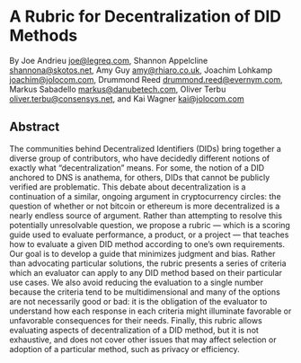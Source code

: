 # A Rubric for Decentralization of DID Methods
By Joe Andrieu joe@legreq.com, Shannon Appelcline shannona@skotos.net, Amy Guy amy@rhiaro.co.uk, Joachim Lohkamp joachim@jolocom.com, Drummond Reed drummond.reed@evernym.com, Markus Sabadello markus@danubetech.com, Oliver Terbu oliver.terbu@consensys.net, and Kai Wagner kai@jolocom.com


## Abstract
The communities behind Decentralized Identifiers (DIDs) bring together a diverse group of contributors, who have decidedly different notions of exactly what “decentralization” means. For some, the notion of a DID anchored to DNS is anathema, for others, DIDs that cannot be publicly verified are problematic. This debate about decentralization is a continuation of a similar, ongoing argument in cryptocurrency circles: the question of whether or not bitcoin or ethereum is more decentralized is a nearly endless source of argument. Rather than attempting to resolve this potentially unresolvable question, we propose a rubric — which is a scoring guide used to evaluate performance, a product, or a project — that teaches how to evaluate a given DID method according to one’s own requirements. Our goal is to develop a guide that minimizes judgment and bias. Rather than advocating particular solutions, the rubric presents a series of criteria which an evaluator can apply to any DID method based on their particular use cases. We also avoid reducing the evaluation to a single number because the criteria tend to be multidimensional and many of the options are not necessarily good or bad: it is the obligation of the evaluator to understand how each response in each criteria might illuminate favorable or unfavorable consequences for their needs. Finally, this rubric allows evaluating aspects of decentralization of a DID method, but it is not exhaustive, and does not cover other issues that may affect selection or adoption of a particular method, such as privacy or efficiency.
